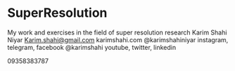 # SuperResolution
My work and exercises in the field of super resolution research
Karim Shahi Niyar
Karim.shahi@gmail.com
karimshahi.com
@karimshahiniyar instagram, telegram, facebook
@karimshahi youtube, twitter, linkedin

09358383787

